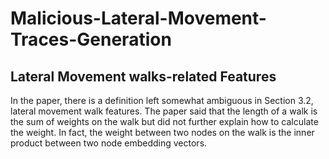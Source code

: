 # Malicious-Lateral-Movement-Traces-Generation
## Lateral Movement walks-related Features 
In the paper, there is a definition left somewhat ambiguous in Section 3.2, lateral movement walk features. The paper said that the length of a walk is the sum of weights on the walk but did not further explain how to calculate the weight. In fact, the weight between two nodes on the walk is the inner product between two node embedding vectors.


